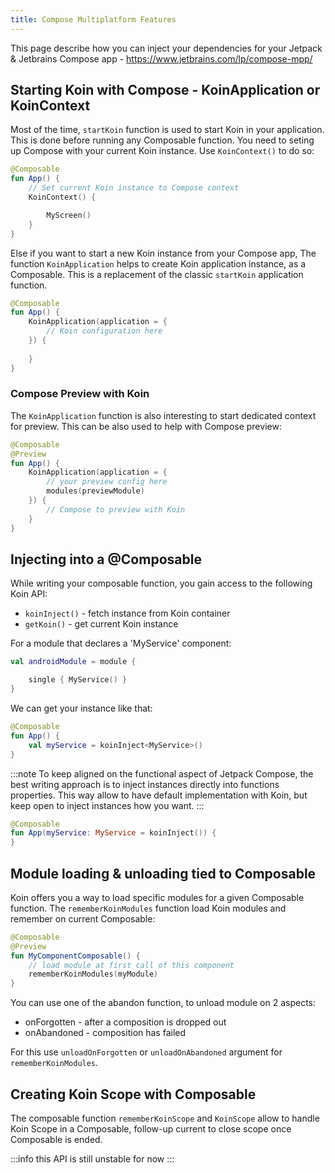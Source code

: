 ```yaml
---
title: Compose Multiplatform Features
---
```


This page describe how you can inject your dependencies for your Jetpack & Jetbrains Compose app - https://www.jetbrains.com/lp/compose-mpp/

## Starting Koin with Compose - KoinApplication or KoinContext

Most of the time, `startKoin` function is used to start Koin in your application. This is done before running any Composable function. You need to seting up Compose with your current Koin instance. Use `KoinContext()` to do so:

```kotlin
@Composable
fun App() {
    // Set current Koin instance to Compose context
    KoinContext() {

        MyScreen()
    }
}
```

Else if you want to start a new Koin instance from your Compose app, The function `KoinApplication` helps to create Koin application instance, as a Composable. This is a replacement of the classic `startKoin` application function.

```kotlin
@Composable
fun App() {
    KoinApplication(application = {
        // Koin configuration here
    }) {
        
    }
}
```

### Compose Preview with Koin

The `KoinApplication` function is also interesting to start dedicated context for preview. This can be also used to help with Compose preview:

```kotlin
@Composable
@Preview
fun App() {
    KoinApplication(application = {
        // your preview config here
        modules(previewModule)
    }) {
        // Compose to preview with Koin
    }
}
```

## Injecting into a @Composable

While writing your composable function, you gain access to the following Koin API:

* `koinInject()` - fetch instance from Koin container
* `getKoin()` - get current Koin instance

For a module that declares a 'MyService' component:

```kotlin
val androidModule = module {

    single { MyService() }
}
```

We can get your instance like that:

```kotlin
@Composable
fun App() {
    val myService = koinInject<MyService>()
}
```

:::note 
To keep aligned on the functional aspect of Jetpack Compose, the best writing approach is to inject instances directly into functions properties. This way allow to have default implementation with Koin, but keep open to inject instances how you want.
:::

```kotlin
@Composable
fun App(myService: MyService = koinInject()) {
}
```


## Module loading & unloading tied to Composable

Koin offers you a way to load specific modules for a given Composable function. The `rememberKoinModules` function load Koin modules and remember on current Composable:

```kotlin
@Composable
@Preview
fun MyComponentComposable() {
    // load module at first call of this component
    rememberKoinModules(myModule)
}
```

You can use one of the abandon function, to unload module on 2 aspects:
- onForgotten - after a composition is dropped out
- onAbandoned - composition has failed

For this use `unloadOnForgotten` or `unloadOnAbandoned` argument for `rememberKoinModules`.

## Creating Koin Scope with Composable

The composable function `rememberKoinScope` and `KoinScope` allow to handle Koin Scope in a Composable, follow-up current to close scope once Composable is ended.

:::info
this API is still unstable for now
:::